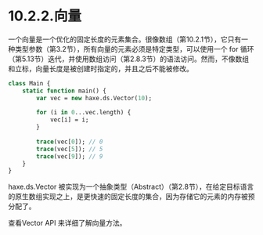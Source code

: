 # 10.2.2.向量

一个向量是一个优化的固定长度的元素集合。很像数组（第10.2.1节），它只有一种类型参数（第3.2节），所有向量的元素必须是特定类型，可以使用一个 for 循环（第5.13节）迭代，并使用数组访问（第2.8.3节）的语法访问。然而，不像数组和立标，向量长度是被创建时指定的，并且之后不能被修改。

```haxe
class Main { 
    static function main() { 
        var vec = new haxe.ds.Vector(10); 
        
        for (i in 0...vec.length) { 
            vec[i] = i; 
        } 
        
        trace(vec[0]); // 0 
        trace(vec[5]); // 5 
        trace(vec[9]); // 9 
    } 
}
```

haxe.ds.Vector 被实现为一个抽象类型（Abstract）（第2.8节），在给定目标语言的原生数组实现之上，是更快速的固定长度的集合，因为存储它的元素的内存被预分配了。

查看Vector API 来详细了解向量方法。